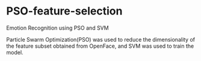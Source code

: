 # PSO-feature-selection
Emotion Recognition using PSO and SVM

Particle Swarm Optimization(PSO) was used to reduce the dimensionality of the feature subset obtained from OpenFace, and SVM was used to train the model.
